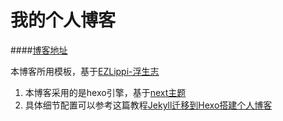 我的个人博客
================

####[博客地址](https://guozhongqiang.github.io)

本博客所用模板，基于[EZLippi-浮生志](https://www.ezlippi.com)
1. 本博客采用的是hexo引擎，基于[next主题](http://theme-next.iissnan.com/getting-started.html)
2. 具体细节配置可以参考这篇教程[Jekyll迁移到Hexo搭建个人博客](http://guozhongqiang.github.io/blog/2016/02/jekyll-to-hexo.html)
